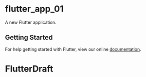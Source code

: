 # flutter_app_01

A new Flutter application.

## Getting Started

For help getting started with Flutter, view our online
[documentation](https://flutter.io/).
# FlutterDraft
